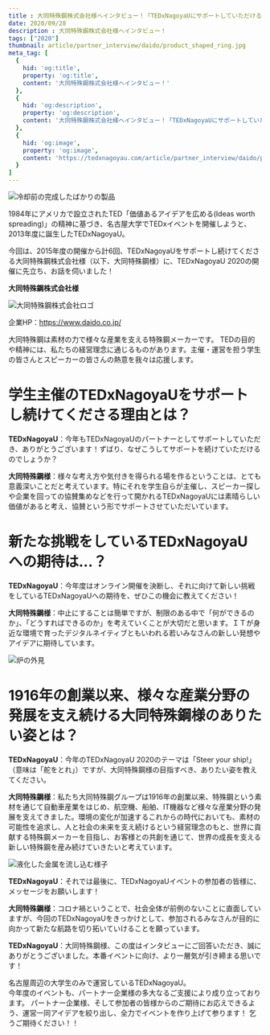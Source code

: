 ```yaml
---
title : 大同特殊鋼株式会社様へインタビュー！「TEDxNagoyaUにサポートしていただけるワケとは？」
date: 2020/09/28
description : 大同特殊鋼株式会社様へインタビュー！
tags: ["2020"]
thumbnail: article/partner_interview/daido/product_shaped_ring.jpg
meta_tag: [
  {
    hid: 'og:title',
    property: 'og:title',
    content: '大同特殊鋼株式会社様へインタビュー！'
  },
  {
    hid: 'og:description',
    property: 'og:description',
    content: '大同特殊鋼株式会社様へインタビュー！「TEDxNagoyaUにサポートしていただけるワケとは？」'
  },
  {
    hid: 'og:image',
    property: 'og:image',
    content: 'https://tedxnagoyau.com/article/partner_interview/daido/product_shaped_ring.jpg'
  }
]
---
```


![冷却前の完成したばかりの製品](article/partner_interview/daido/product_shaped_ring.jpg)

1984年にアメリカで設立されたTED「価値あるアイデアを広める(Ideas worth spreading)」の精神に基づき、名古屋大学でTEDxイベントを開催しようと、2013年度に誕生したTEDxNagoyaU。

今回は、2015年度の開催から計6回、TEDxNagoyaUをサポートし続けてくださる大同特殊鋼株式会社様（以下、大同特殊鋼様）に、TEDxNagoyaU 2020の開催に先立ち、お話を伺いました！

__大同特殊鋼株式会社様__

![大同特殊鋼株式会社ロゴ](partners/2019/daidotokushuko.jpg)

企業HP：https://www.daido.co.jp/

大同特殊鋼は素材の力で様々な産業を支える特殊鋼メーカーです。 TEDの目的や精神には、私たちの経営理念に通じるものがあります。主催・運営を担う学生の皆さんとスピーカーの皆さんの熱意を我々は応援します。

# 学生主催のTEDxNagoyaUをサポートし続けてくださる理由とは？

__TEDxNagoyaU__：今年もTEDxNagoyaUのパートナーとしてサポートしていただき、ありがとうございます！ずばり、なぜこうしてサポートを続けていただけるのでしょうか？

__大同特殊鋼様__：様々な考え方や気付きを得られる場を作るということは、とても意義深いことだと考えています。特にそれを学生自らが主催し、スピーカー探しや企業を回っての協賛集めなどを行って開かれるTEDxNagoyaUには素晴らしい価値があると考え、協賛という形でサポートさせていただいています。

# 新たな挑戦をしているTEDxNagoyaUへの期待は...？

__TEDxNagoyaU__：今年度はオンライン開催を決断し、それに向けて新しい挑戦をしているTEDxNagoyaUへの期待を、ぜひこの機会に教えてください！

__大同特殊鋼様__：中止にすることは簡単ですが、制限のある中で「何ができるのか」、「どうすればできるのか」を考えていくことが大切だと思います。ＩＴが身近な環境で育ったデジタルネイティブともいわれる若いみなさんの新しい発想やアイデアに期待しています。

![炉の外見](article/partner_interview/daido/furnace.jpg)

# 1916年の創業以来、様々な産業分野の発展を支え続ける大同特殊鋼様のありたい姿とは？

__TEDxNagoyaU__：今年のTEDxNagoyaU 2020のテーマは「Steer your ship!」（意味は「舵をとれ」）ですが、大同特殊鋼様の目指すべき、ありたい姿を教えてください。

__大同特殊鋼様__：私たち大同特殊鋼グループは1916年の創業以来、特殊鋼という素材を通じて自動車産業をはじめ、航空機、船舶、IT機器など様々な産業分野の発展を支えてきました。環境の変化が加速するこれからの時代においても、素材の可能性を追求し、人と社会の未来を支え続けるという経営理念のもと、世界に貢献する特殊鋼メーカーを目指し、お客様との共創を通じて、世界の成長を支える新しい特殊鋼を産み続けていきたいと考えています。

![液化した金属を流し込む様子](article/partner_interview/daido/pour_iron.jpg)

__TEDxNagoyaU__：それでは最後に、TEDxNagoyaUイベントの参加者の皆様に、メッセージをお願いします！

__大同特殊鋼様__：コロナ禍ということで、社会全体が前例のないことに直面していますが、今回のTEDxNagoyaUをきっかけとして、参加されるみなさんが目的に向かって新たな航路を切り拓いていけることを願っています。


__TEDxNagoyaU__：大同特殊鋼様、この度はインタビューにご回答いただき、誠にありがとうございました。本番イベントに向け、より一層気が引き締まる思いです！

名古屋周辺の大学生のみで運営しているTEDxNagoyaU。  
今年度のイベントも、パートナー企業様の多大なるご支援により成り立っております。
パートナー企業様、そして参加者の皆様からのご期待にお応えできるよう、運営一同アイデアを絞り出し、全力でイベントを作り上げて参ります！
乞うご期待ください！！
